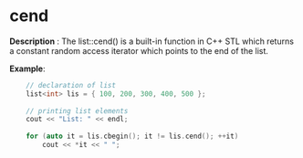 # cend

**Description** : The list::cend() is a built-in function in C++ STL which returns a constant random access iterator which points to the end of the list. 

**Example**:
```cpp
    // declaration of list 
    list<int> lis = { 100, 200, 300, 400, 500 }; 
  
    // printing list elements 
    cout << "List: " << endl; 
  
    for (auto it = lis.cbegin(); it != lis.cend(); ++it) 
        cout << *it << " "; 

```
